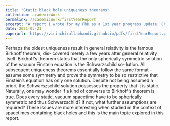 ```yaml
---
title: "Static black hole uniqueness theorems"
collection: academicWork
permalink: /academicWork/firstYearReport
excerpt: "A report I wrote for my PhD as a 1st year progress update. Chapter 5 contains original, unpublished work, while the preceding chapters review famous results in the history of static black hole uniqueness theorems."
date: 2021-05-21
paperurl: 'https://virinchirallabhandi.github.io/pdfs/firstYearReport.pdf'
---
```

Perhaps the oldest uniqueness result in general relativity is the famous Birkhoff theorem, dis- covered merely a few years after general relativity itself. Birkhoff’s theorem states that the only spherically symmetric solution of the vacuum Einstein equation is the Schwarzschild so- lution. All subsequent uniqueness theorems essentially follow the same format - assume some symmetry and prove the symmetry to be so restrictive that Einstein’s equation has only one solution.
Despite not being assumed a priori, the Schwarszschild solution possesses the property that it is static. Naturally, one may wonder if a kind of converse to Birkhoff’s theorem is true. Does every static, vacuum spacetime have to be spherically symmetric and thus Schwarzschild? If not, what further assumptions are required? These issues are more interesting when studied in the context of spacetimes containing black holes and this is the main topic explored in this report.
